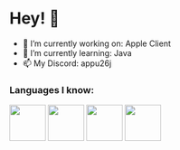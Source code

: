 # Hey! 👋
- 🔭 I’m currently working on: Apple Client
- 🌱 I’m currently learning: Java
- 📫 My Discord: appu26j

### Languages I know:
<img src="https://cdn.jsdelivr.net/gh/devicons/devicon/icons/java/java-original.svg" width="64" height="64"/> <img src="https://cdn.jsdelivr.net/gh/devicons/devicon/icons/csharp/csharp-original.svg" width="64" height="64"/> <img src="https://cdn.jsdelivr.net/gh/devicons/devicon/icons/python/python-original.svg" width="64" height="64"/> <img src="https://cdn.jsdelivr.net/gh/devicons/devicon/icons/nodejs/nodejs-original.svg" width="64" height="64"/>
